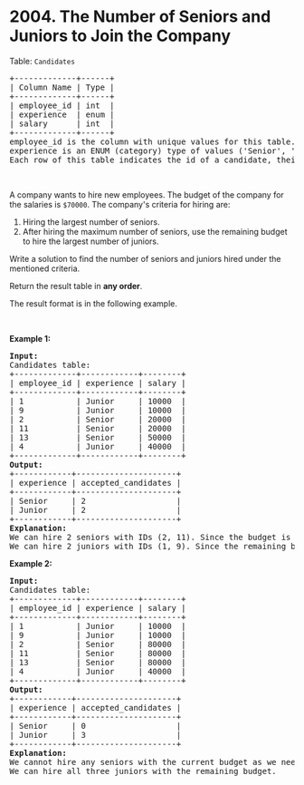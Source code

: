 # 2004. The Number of Seniors and Juniors to Join the Company

<p>Table: <code>Candidates</code></p>

<pre>
+-------------+------+
| Column Name | Type |
+-------------+------+
| employee_id | int  |
| experience  | enum |
| salary      | int  |
+-------------+------+
employee_id is the column with unique values for this table.
experience is an ENUM (category) type of values (&#39;Senior&#39;, &#39;Junior&#39;).
Each row of this table indicates the id of a candidate, their monthly salary, and their experience.
</pre>

<p>&nbsp;</p>

<p>A company wants to hire new employees. The budget of the company for the salaries is <code>$70000</code>. The company&#39;s criteria for hiring are:</p>

<ol>
	<li>Hiring the largest number of seniors.</li>
	<li>After hiring the maximum number of seniors, use the remaining budget to hire the largest number of juniors.</li>
</ol>

<p>Write a solution to find the number of seniors and juniors hired under the mentioned criteria.</p>

<p>Return the result table in <strong>any order</strong>.</p>

<p>The result format is in the following example.</p>

<p>&nbsp;</p>
<p><strong class="example">Example 1:</strong></p>

<pre>
<strong>Input:</strong> 
Candidates table:
+-------------+------------+--------+
| employee_id | experience | salary |
+-------------+------------+--------+
| 1           | Junior     | 10000  |
| 9           | Junior     | 10000  |
| 2           | Senior     | 20000  |
| 11          | Senior     | 20000  |
| 13          | Senior     | 50000  |
| 4           | Junior     | 40000  |
+-------------+------------+--------+
<strong>Output:</strong> 
+------------+---------------------+
| experience | accepted_candidates |
+------------+---------------------+
| Senior     | 2                   |
| Junior     | 2                   |
+------------+---------------------+
<strong>Explanation:</strong> 
We can hire 2 seniors with IDs (2, 11). Since the budget is $70000 and the sum of their salaries is $40000, we still have $30000 but they are not enough to hire the senior candidate with ID 13.
We can hire 2 juniors with IDs (1, 9). Since the remaining budget is $30000 and the sum of their salaries is $20000, we still have $10000 but they are not enough to hire the junior candidate with ID 4.
</pre>

<p><strong class="example">Example 2:</strong></p>

<pre>
<strong>Input:</strong> 
Candidates table:
+-------------+------------+--------+
| employee_id | experience | salary |
+-------------+------------+--------+
| 1           | Junior     | 10000  |
| 9           | Junior     | 10000  |
| 2           | Senior     | 80000  |
| 11          | Senior     | 80000  |
| 13          | Senior     | 80000  |
| 4           | Junior     | 40000  |
+-------------+------------+--------+
<strong>Output:</strong> 
+------------+---------------------+
| experience | accepted_candidates |
+------------+---------------------+
| Senior     | 0                   |
| Junior     | 3                   |
+------------+---------------------+
<strong>Explanation:</strong> 
We cannot hire any seniors with the current budget as we need at least $80000 to hire one senior.
We can hire all three juniors with the remaining budget.
</pre>
